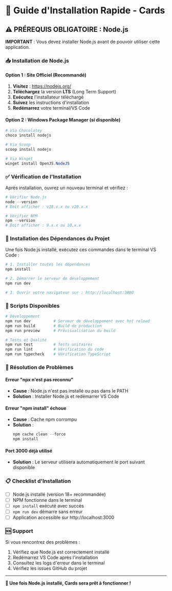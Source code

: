# 🚀 Guide d'Installation Rapide - Cards

## ⚠️ PRÉREQUIS OBLIGATOIRE : Node.js

**IMPORTANT** : Vous devez installer Node.js avant de pouvoir utiliser cette application.

### 📥 Installation de Node.js

#### Option 1 : Site Officiel (Recommandé)
1. **Visitez** : https://nodejs.org/
2. **Téléchargez** la version **LTS** (Long Term Support)
3. **Exécutez** l'installateur téléchargé
4. **Suivez** les instructions d'installation
5. **Redémarrez** votre terminal/VS Code

#### Option 2 : Windows Package Manager (si disponible)
```powershell
# Via Chocolatey
choco install nodejs

# Via Scoop
scoop install nodejs

# Via Winget
winget install OpenJS.NodeJS
```

### ✅ Vérification de l'Installation

Après installation, ouvrez un nouveau terminal et vérifiez :

```powershell
# Vérifier Node.js
node --version
# Doit afficher : v18.x.x ou v20.x.x

# Vérifier NPM
npm --version
# Doit afficher : 9.x.x ou 10.x.x
```

### 🔧 Installation des Dépendances du Projet

Une fois Node.js installé, exécutez ces commandes dans le terminal VS Code :

```powershell
# 1. Installer toutes les dépendances
npm install

# 2. Démarrer le serveur de développement
npm run dev

# 3. Ouvrir votre navigateur sur : http://localhost:3000
```

### 🎯 Scripts Disponibles

```powershell
# Développement
npm run dev          # Serveur de développement avec hot reload
npm run build        # Build de production
npm run preview      # Prévisualisation du build

# Tests et Qualité
npm run test         # Tests unitaires
npm run lint         # Vérification du code
npm run typecheck    # Vérification TypeScript
```

### 🔧 Résolution de Problèmes

#### Erreur "npx n'est pas reconnu"
- **Cause** : Node.js n'est pas installé ou pas dans le PATH
- **Solution** : Installer Node.js et redémarrer VS Code

#### Erreur "npm install" échoue
- **Cause** : Cache npm corrompu
- **Solution** :
  ```powershell
  npm cache clean --force
  npm install
  ```

#### Port 3000 déjà utilisé
- **Solution** : Le serveur utilisera automatiquement le port suivant disponible

### 📋 Checklist d'Installation

- [ ] Node.js installé (version 18+ recommandée)
- [ ] NPM fonctionne dans le terminal
- [ ] `npm install` exécuté avec succès
- [ ] `npm run dev` démarre sans erreur
- [ ] Application accessible sur http://localhost:3000

### 🆘 Support

Si vous rencontrez des problèmes :
1. Vérifiez que Node.js est correctement installé
2. Redémarrez VS Code après l'installation
3. Consultez les logs d'erreur dans le terminal
4. Vérifiez les issues GitHub du projet

---

**🎉 Une fois Node.js installé, Cards sera prêt à fonctionner !**
